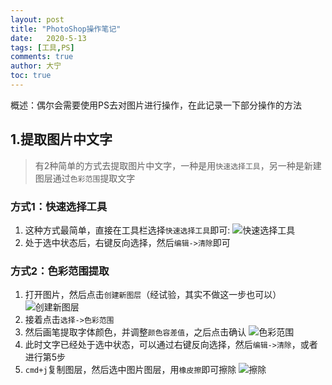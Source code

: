 ```yaml
---
layout: post
title: "PhotoShop操作笔记"
date:   2020-5-13
tags: [工具,PS]
comments: true
author: 大宁
toc: true
---
```


概述：偶尔会需要使用PS去对图片进行操作，在此记录一下部分操作的方法

<!-- more -->

## 1.提取图片中文字

>有2种简单的方式去提取图片中文字，一种是用`快速选择工具`，另一种是新建图层通过`色彩范围`提取文字

### 方式1：快速选择工具

1. 这种方式最简单，直接在工具栏选择`快速选择工具`即可:  <img src="{{site.baseurl}}/images/PS/PS-Select-tool-image.png" alt="快速选择工具" style="display:inline">
2. 处于选中状态后，右键反向选择，然后`编辑->清除`即可

### 方式2：色彩范围提取

1. 打开图片，然后点击`创建新图层`（经试验，其实不做这一步也可以）
![创建新图层]({{site.baseurl}}/images/PS/create-new-layer.png)
2. 接着点击`选择->色彩范围`
3. 然后画笔提取字体颜色，并调整`颜色容差值`，之后点击确认
![色彩范围]({{site.baseurl}}/images/PS/PS-Color-Select.png) 
4. 此时文字已经处于选中状态，可以通过右键反向选择，然后`编辑->清除`，或者进行第5步
5. `cmd+j`复制图层，然后选中图片图层，用`橡皮擦`即可擦除
![擦除]({{site.baseurl}}/images/PS/PS-clear-show.png) 